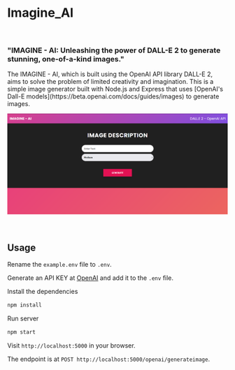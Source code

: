 # Imagine_AI

<br>

<h3>"IMAGINE - AI: Unleashing the power of DALL-E 2 to generate stunning, one-of-a-kind images."</h3>
The IMAGINE - AI, which is built using the OpenAI API library DALL-E 2, aims to solve the problem of limited creativity and imagination. This is a simple image generator built with Node.js and Express that uses [OpenAI's Dall-E models](https://beta.openai.com/docs/guides/images) to generate images.

<p align="center">
  <img src="1.png" />
</p>

<br>


## Usage

Rename the `example.env` file to `.env`.

Generate an API KEY at [OpenAI](https://beta.openai.com/) and add it to the `.env` file.

Install the dependencies

```bash
npm install
```

Run server

```bash
npm start
```

Visit `http://localhost:5000` in your browser.

The endpoint is at `POST http://localhost:5000/openai/generateimage`.
